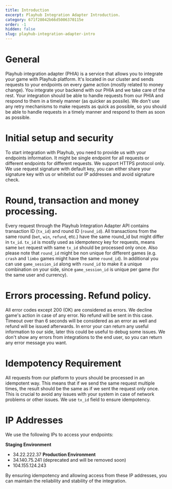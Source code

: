 ```yaml
---
title: Introduction
excerpt: Playhub Integration Adapter Introduction.
category: 671f28042b66d5006370115e
order: -1
hidden: false
slug: playhub-integration-adapter-intro
---
```


# General

Playhub integration adapter (PHIA) is a service that allows you to integrate your game with Playhub platform. 
It's located in our cluster and sends requests to your endpoints on every game action (mostly related to money change). 
You integrate your backend with our PHIA and we take care of the rest.
Your integration should be able to handle requests from our PHIA and respond to them in a timely manner (as quicker as possile).
We don't use any retry mechanisms to make requests as quick as possible, so you should be able to handle requests in a timely manner and respond to them as soon as possible.

# Initial setup and security

To start integration with Playhub, you need to provide us with your endpoints information. 
It might be single endpoint for all requests or different endpoints for different requests. We support HTTPS protocol only.
We use request signature with default key, you can either share your signature key with us or whitelist our IP addresses and avoid signature check. 

# Round, transaction and money processing.
Every request through the Playhub Integration Adapter API contains transaction ID (`tx_id`) and round ID (`round_id`).
All transactions from the same round (`bet`, `win`, `refund`, etc.) have the same round_id but might differ in `tx_id`. `tx_id` is mostly used as idempotency key for requests, means
same `bet` request with same `tx_id` should be processed only once.
Also please note that `round_id` might be non unique for different games (e.g. `crash` and `limbo` games might have the same `round_id`).
In additional you can use `game_session_id` along with `round_id` to make it a unique combination on your side, since `game_session_id` is unique per game (for the same user and currency).

# Errors processing. Refund policy.
All error codes except 200 (OK) are considered as errors. We decline game's action in case of any error. 
No refund will be sent in this case.
Timeout over than 6 seconds will be considered as an error as well and refund will be issued afterwards.
In error your can return any useful information to our side, later this could be useful to debug some issues.
We don't show any errors from integrations to the end user, so you can return any error message you want.

# Idempotency Requirement
All requests from our platform to yours should be processed in an idempotent way. 
This means that if we send the same request multiple times, the result should be the same as if we sent the request only once. 
This is crucial to avoid any issues with your system in case of network problems or other issues.
We use `tx_id` field to ensure idempotency.


# IP Addresses

We use the following IPs to access your endpoints:

**Staging Environment** 
- 34.22.222.37
**Production Environment** 
- 34.140.75.241 (deprecated and will be removed soon)
- 104.155.124.243

By ensuring idempotency and allowing access from these IP addresses, you can maintain the reliability and stability of the integration.